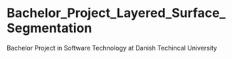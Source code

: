 # Bachelor_Project_Layered_Surface_Segmentation
Bachelor Project in Software Technology at Danish Techincal University
